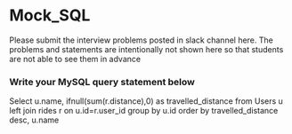 # Mock_SQL

Please submit the interview problems posted in slack channel here. The problems and statements are intentionally not shown here so that students are not able to see them in advance 
### Write your MySQL query statement below
Select u.name, ifnull(sum(r.distance),0) as travelled_distance
from Users u left join rides r on u.id=r.user_id 
group by u.id
order by travelled_distance desc, u.name
